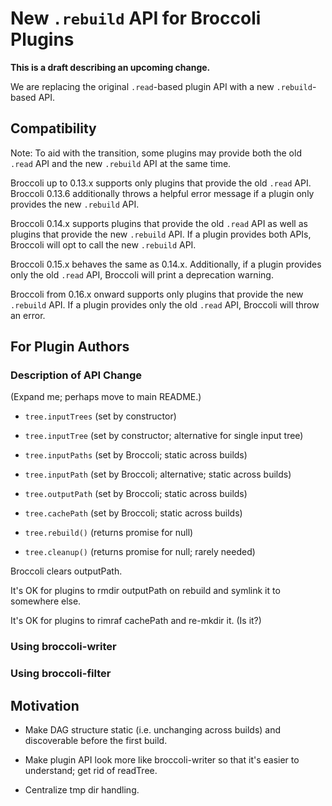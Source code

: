 # New `.rebuild` API for Broccoli Plugins

**This is a draft describing an upcoming change.**

We are replacing the original `.read`-based plugin API with a new
`.rebuild`-based API.

## Compatibility

Note: To aid with the transition, some plugins may provide both the old
`.read` API and the new `.rebuild` API at the same time.

Broccoli up to 0.13.x supports only plugins that provide the old `.read` API.
Broccoli 0.13.6 additionally throws a helpful error message if a plugin only
provides the new `.rebuild` API.

Broccoli 0.14.x supports plugins that provide the old `.read` API as well as
plugins that provide the new `.rebuild` API. If a plugin provides both APIs,
Broccoli will opt to call the new `.rebuild` API.

Broccoli 0.15.x behaves the same as 0.14.x. Additionally, if a plugin provides
only the old `.read` API, Broccoli will print a deprecation warning.

Broccoli from 0.16.x onward supports only plugins that provide the new
`.rebuild` API. If a plugin provides only the old `.read` API, Broccoli will
throw an error.

## For Plugin Authors

### Description of API Change

(Expand me; perhaps move to main README.)

* `tree.inputTrees` (set by constructor)
* `tree.inputTree` (set by constructor; alternative for single input tree)

* `tree.inputPaths` (set by Broccoli; static across builds)
* `tree.inputPath` (set by Broccoli; alternative; static across builds)
* `tree.outputPath` (set by Broccoli; static across builds)
* `tree.cachePath` (set by Broccoli; static across builds)

* `tree.rebuild()` (returns promise for null)
* `tree.cleanup()` (returns promise for null; rarely needed)

Broccoli clears outputPath.

It's OK for plugins to rmdir outputPath on rebuild and symlink it to somewhere
else.

It's OK for plugins to rimraf cachePath and re-mkdir it. (Is it?)

### Using broccoli-writer

### Using broccoli-filter

## Motivation

* Make DAG structure static (i.e. unchanging across builds) and
  discoverable before the first build.

* Make plugin API look more like broccoli-writer so that it's easier to
  understand; get rid of readTree.

* Centralize tmp dir handling.

